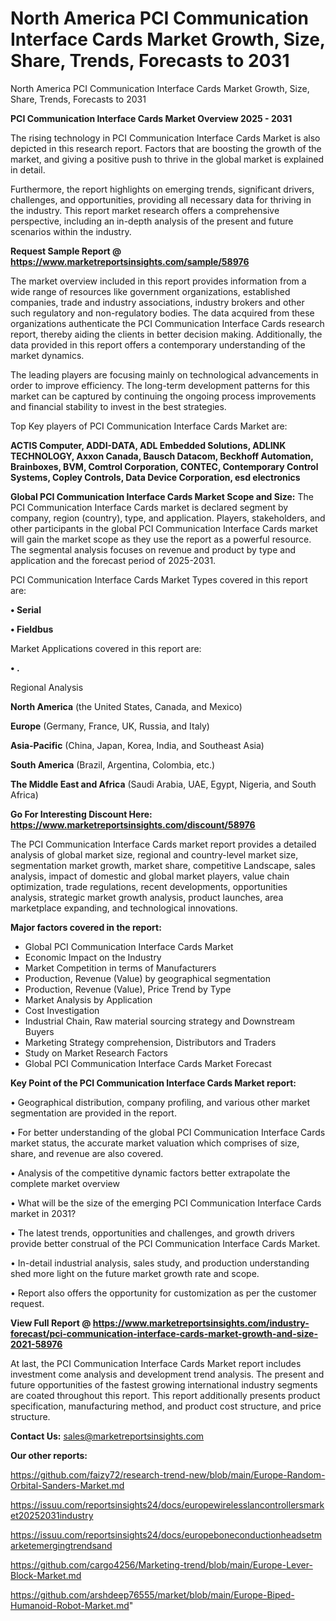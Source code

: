 # North America PCI Communication Interface Cards Market Growth, Size, Share, Trends, Forecasts to 2031
North America PCI Communication Interface Cards Market Growth, Size, Share, Trends, Forecasts to 2031

<Strong> PCI Communication Interface Cards Market Overview 2025 - 2031</strong>

The rising technology in PCI Communication Interface Cards Market is also depicted in this research report. Factors that are boosting the growth of the market, and giving a positive push to thrive in the global market is explained in detail.

Furthermore, the report highlights on emerging trends, significant drivers, challenges, and opportunities, providing all necessary data for thriving in the industry. This report market research offers a comprehensive perspective, including an in-depth analysis of the present and future scenarios within the industry.

<strong>Request Sample Report @ <a href=https://www.marketreportsinsights.com/sample/58976>https://www.marketreportsinsights.com/sample/58976</a></strong>

The market overview included in this report provides information from a wide range of resources like government organizations, established companies, trade and industry associations, industry brokers and other such regulatory and non-regulatory bodies. The data acquired from these organizations authenticate the PCI Communication Interface Cards research report, thereby aiding the clients in better decision making. Additionally, the data provided in this report offers a contemporary understanding of the market dynamics.

The leading players are focusing mainly on technological advancements in order to improve efficiency. The long-term development patterns for this market can be captured by continuing the ongoing process improvements and financial stability to invest in the best strategies.

Top Key players of PCI Communication Interface Cards Market are:

<strong>ACTIS Computer, ADDI-DATA, ADL Embedded Solutions, ADLINK TECHNOLOGY, Axxon Canada, Bausch Datacom, Beckhoff Automation, Brainboxes, BVM, Comtrol Corporation, CONTEC, Contemporary Control Systems, Copley Controls, Data Device Corporation, esd electronics</strong>

<strong><b>Global PCI Communication Interface Cards Market Scope and Size:</b></strong>
The PCI Communication Interface Cards market is declared segment by company, region (country), type, and application. Players, stakeholders, and other participants in the global PCI Communication Interface Cards market will gain the market scope as they use the report as a powerful resource. The segmental analysis focuses on revenue and product by type and application and the forecast period of 2025-2031.

PCI Communication Interface Cards Market Types covered in this report are:

<strong>• Serial

• Fieldbus</strong>

Market Applications covered in this report are:

<strong>• .</strong> 

Regional Analysis

<strong>North America</strong> (the United States, Canada, and Mexico)

<strong>Europe</strong> (Germany, France, UK, Russia, and Italy)

<strong>Asia-Pacific</strong> (China, Japan, Korea, India, and Southeast Asia)

<strong>South America</strong> (Brazil, Argentina, Colombia, etc.)

<strong>The Middle East and Africa</strong> (Saudi Arabia, UAE, Egypt, Nigeria, and South Africa)

<strong>Go For Interesting Discount Here: <a href=https://www.marketreportsinsights.com/discount/58976>https://www.marketreportsinsights.com/discount/58976</a></strong>

The PCI Communication Interface Cards market report provides a detailed analysis of global market size, regional and country-level market size, segmentation market growth, market share, competitive Landscape, sales analysis, impact of domestic and global market players, value chain optimization, trade regulations, recent developments, opportunities analysis, strategic market growth analysis, product launches, area marketplace expanding, and technological innovations.

<strong><b>Major factors covered in the report:</b></strong>
<ul>
  <li>Global PCI Communication Interface Cards Market </li>
  <li>Economic Impact on the Industry</li>
  <li>Market Competition in terms of Manufacturers</li>
  <li>Production, Revenue (Value) by geographical segmentation</li>
  <li>Production, Revenue (Value), Price Trend by Type</li>
  <li>Market Analysis by Application</li>
  <li>Cost Investigation</li>
  <li>Industrial Chain, Raw material sourcing strategy and Downstream Buyers</li>
  <li>Marketing Strategy comprehension, Distributors and Traders</li>
  <li>Study on Market Research Factors</li>
  <li>Global PCI Communication Interface Cards Market Forecast</li>
</ul>

<strong><b>Key Point of the PCI Communication Interface Cards Market report:</b></strong>

• Geographical distribution, company profiling, and various other market segmentation are provided in the report.

• For better understanding of the global PCI Communication Interface Cards market status, the accurate market valuation which comprises of size, share, and revenue are also covered.

• Analysis of the competitive dynamic factors better extrapolate the complete market overview

• What will be the size of the emerging PCI Communication Interface Cards market in 2031?

• The latest trends, opportunities and challenges, and growth drivers provide better construal of the PCI Communication Interface Cards Market.

• In-detail industrial analysis, sales study, and production understanding shed more light on the future market growth rate and scope.

• Report also offers the opportunity for customization as per the customer request.

<strong><b>View Full Report @ <a href=https://www.marketreportsinsights.com/industry-forecast/pci-communication-interface-cards-market-growth-and-size-2021-58976>https://www.marketreportsinsights.com/industry-forecast/pci-communication-interface-cards-market-growth-and-size-2021-58976</a></b></strong>


At last, the PCI Communication Interface Cards Market report includes investment come analysis and development trend analysis. The present and future opportunities of the fastest growing international industry segments are coated throughout this report. This report additionally presents product specification, manufacturing method, and product cost structure, and price structure.

<strong>Contact Us:</strong>
sales@marketreportsinsights.com

<strong>Our other reports:</strong>

<a href=https://github.com/faizy72/research-trend-new/blob/main/Europe-Random-Orbital-Sanders-Market.md>https://github.com/faizy72/research-trend-new/blob/main/Europe-Random-Orbital-Sanders-Market.md</a>

<a href=https://issuu.com/reportsinsights24/docs/europewirelesslancontrollersmarket20252031industry>https://issuu.com/reportsinsights24/docs/europewirelesslancontrollersmarket20252031industry</a>

<a href=https://issuu.com/reportsinsights24/docs/europeboneconductionheadsetmarketemergingtrendsand>https://issuu.com/reportsinsights24/docs/europeboneconductionheadsetmarketemergingtrendsand</a>

<a href=https://github.com/cargo4256/Marketing-trend/blob/main/Europe-Lever-Block-Market.md>https://github.com/cargo4256/Marketing-trend/blob/main/Europe-Lever-Block-Market.md</a>

<a href=https://github.com/arshdeep76555/market/blob/main/Europe-Biped-Humanoid-Robot-Market.md>https://github.com/arshdeep76555/market/blob/main/Europe-Biped-Humanoid-Robot-Market.md</a>"
